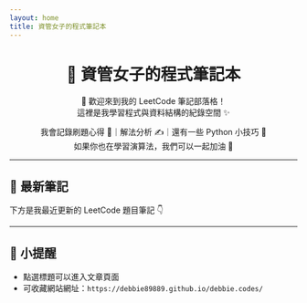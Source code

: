```yaml
---
layout: home
title: 資管女子的程式筆記本
---
```


<div align="center">

# 🎀 資管女子的程式筆記本

📒 歡迎來到我的 LeetCode 筆記部落格！  
這裡是我學習程式與資料結構的紀錄空間 ✨

我會記錄刷題心得 🧠｜解法分析 ✍️｜還有一些 Python 小技巧 🐍  
如果你也在學習演算法，我們可以一起加油 💪

</div>

---

## 📝 最新筆記

下方是我最近更新的 LeetCode 題目筆記 👇

---

## 🐾 小提醒

- 點選標題可以進入文章頁面
- 可收藏網站網址：`https://debbie89889.github.io/debbie.codes/`

